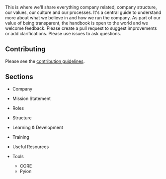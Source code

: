 This is where we'll share everything company related, company structure, our values, our culture and our 
processes. It's a central guide to understand more about what we believe in and how we run the company. 
As part of our value of being transparent, the handbook is open to the world and we welcome feedback. 
Please create a pull request to suggest improvements or add clarifications. Please use issues to ask 
questions.

## Contributing

Please see the [contribution guidelines](NASAProtocolExploits/documentation/CONTRIBUTING.md).

## Sections
- Company
 - Mission Statement
 - Roles
 - Structure

 - Learning & Development
  - Training
  - Useful Resources
  
- Tools
  - CORE 
  - Pyion   
